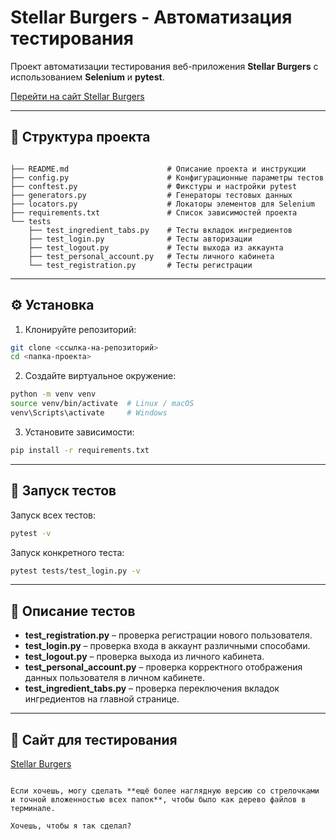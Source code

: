 # Stellar Burgers - Автоматизация тестирования

Проект автоматизации тестирования веб-приложения **Stellar Burgers** с использованием **Selenium** и **pytest**.

[Перейти на сайт Stellar Burgers](https://stellarburgers.nomoreparties.site/)

---

## 📂 Структура проекта

```

├── README.md                      # Описание проекта и инструкции 
├── config.py                      # Конфигурационные параметры тестов 
├── conftest.py                    # Фикстуры и настройки pytest 
├── generators.py                  # Генераторы тестовых данных 
├── locators.py                    # Локаторы элементов для Selenium 
├── requirements.txt               # Список зависимостей проекта 
└── tests                           
    ├── test_ingredient_tabs.py    # Тесты вкладок ингредиентов 
    ├── test_login.py              # Тесты авторизации 
    ├── test_logout.py             # Тесты выхода из аккаунта 
    ├── test_personal_account.py   # Тесты личного кабинета 
    └── test_registration.py       # Тесты регистрации 
```

---

## ⚙️ Установка

1. Клонируйте репозиторий:
```bash
git clone <ссылка-на-репозиторий>
cd <папка-проекта>
````

2. Создайте виртуальное окружение:

```bash
python -m venv venv
source venv/bin/activate  # Linux / macOS
venv\Scripts\activate     # Windows
```

3. Установите зависимости:

```bash
pip install -r requirements.txt
```

---

## 🧪 Запуск тестов

Запуск всех тестов:

```bash
pytest -v
```

Запуск конкретного теста:

```bash
pytest tests/test_login.py -v
```

---

## 📌 Описание тестов

* **test\_registration.py** – проверка регистрации нового пользователя.
* **test\_login.py** – проверка входа в аккаунт различными способами.
* **test\_logout.py** – проверка выхода из личного кабинета.
* **test\_personal\_account.py** – проверка корректного отображения данных пользователя в личном кабинете.
* **test\_ingredient\_tabs.py** – проверка переключения вкладок ингредиентов на главной странице.

---

## 🔗 Сайт для тестирования

[Stellar Burgers](https://stellarburgers.nomoreparties.site/)

```

Если хочешь, могу сделать **ещё более наглядную версию со стрелочками и точной вложенностью всех папок**, чтобы было как дерево файлов в терминале.  

Хочешь, чтобы я так сделал?
```
